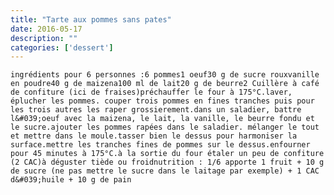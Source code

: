 ```yaml
---
title: "Tarte aux pommes sans pates"
date: 2016-05-17
description: ""
categories: ['dessert']
---
```


          

  
    
      
    
      
  
    ingrédients pour 6 personnes :6 pommes1 oeuf30 g de sucre rouxvanille en poudre40 g de maizena100 ml de lait20 g de beurre2 Cuillère à café de confiture (ici de fraises)préchauffer le four à 175°C.laver, éplucher les pommes. couper trois pommes en fines tranches puis pour les trois autres les raper grossierement.dans un saladier, battre l&#039;oeuf avec la maizena, le lait, la vanille, le beurre fondu et le sucre.ajouter les pommes rapées dans le saladier. mélanger le tout et mettre dans le moule.tasser bien le dessus pour harmoniser la surface.mettre les tranches fines de pommes sur le dessus.enfourner pour 45 minutes à 175°C.à la sortie du four étaler un peu de confiture (2 CAC)à déguster tiède ou froidnutrition : 1/6 apporte 1 fruit + 10 g de sucre (ne pas mettre le sucre dans le laitage par exemple) + 1 CAC d&#039;huile + 10 g de pain
  


                          
